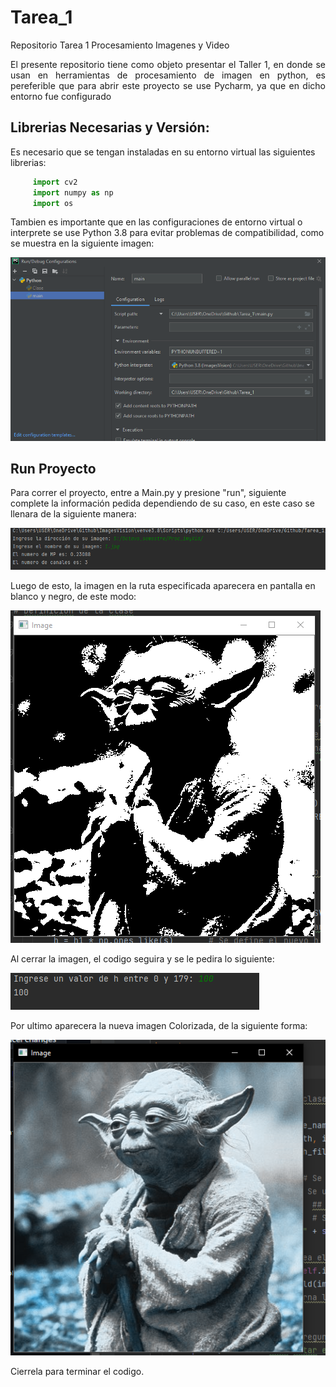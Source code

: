 # Tarea_1
Repositorio Tarea 1 Procesamiento Imagenes y Video

<p align="justify"> El presente repositorio tiene como objeto presentar el Taller 1, en donde se usan en herramientas de procesamiento de imagen en python,
es pereferible que para abrir este proyecto se use Pycharm, ya que en dicho entorno fue configurado</p>

## Librerias Necesarias y Versión:

Es necesario que se tengan instaladas en su entorno virtual las siguientes librerias: 
 
```python
     import cv2
     import numpy as np
     import os
```

Tambien es importante que en las configuraciones de entorno virtual o interprete se use Python 3.8 para evitar problemas de compatibilidad, como 
se muestra en la siguiente imagen:

<p >
   <img src=Captura.PNG>
</p>

## Run Proyecto 

Para correr el proyecto, entre a Main.py y presione "run", siguiente complete la información pedida dependiendo de su caso, en este caso
se llenara de la siguiente manera: 

<p >
   <img src=Ruta.PNG>
</p>

Luego de esto, la imagen en la ruta especificada aparecera en pantalla en blanco y negro, de este modo: 

<p >
   <img src=ByN.PNG>
</p>

Al cerrar la imagen, el codigo seguira y se le pedira lo siguiente: 

<p >
   <img src=hin.PNG>
</p>

Por ultimo aparecera la nueva imagen Colorizada, de la siguiente forma: 

<p >
   <img src=ImaH.PNG>
</p>

Cierrela para terminar el codigo. 




